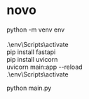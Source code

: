 # novo

 python -m venv env   
 <br>
 .\env\Scripts\activate
  <br>
pip install fastapi
 <br>
pip install uvicorn <br>
uvicorn main:app --reload 
<br>
.\env\Scripts\activate

python main.py

